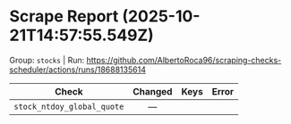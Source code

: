 # Scrape Report (2025-10-21T14:57:55.549Z)

Group: `stocks`  |  Run: https://github.com/AlbertoRoca96/scraping-checks-scheduler/actions/runs/18688135614

| Check | Changed | Keys | Error |
|---|:---:|:--|:--|
| `stock_ntdoy_global_quote` | — |  |  |
